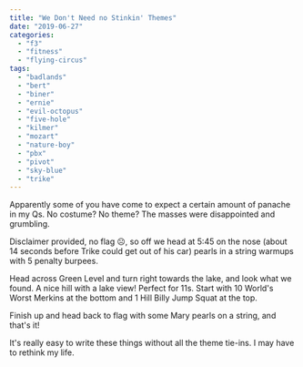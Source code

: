 ```yaml
---
title: "We Don't Need no Stinkin' Themes"
date: "2019-06-27"
categories: 
  - "f3"
  - "fitness"
  - "flying-circus"
tags: 
  - "badlands"
  - "bert"
  - "biner"
  - "ernie"
  - "evil-octopus"
  - "five-hole"
  - "kilmer"
  - "mozart"
  - "nature-boy"
  - "pbx"
  - "pivot"
  - "sky-blue"
  - "trike"
---
```


Apparently some of you have come to expect a certain amount of panache in my Qs. No costume? No theme? The masses were disappointed and grumbling.

Disclaimer provided, no flag ☹️, so off we head at 5:45 on the nose (about 14 seconds before Trike could get out of his car) pearls in a string warmups with 5 penalty burpees.

Head across Green Level and turn right towards the lake, and look what we found. A nice hill with a lake view! Perfect for 11s. Start with 10 World's Worst Merkins at the bottom and 1 Hill Billy Jump Squat at the top.

Finish up and head back to flag with some Mary pearls on a string, and that's it!

It's really easy to write these things without all the theme tie-ins. I may have to rethink my life.
